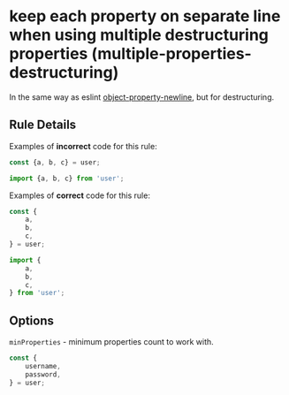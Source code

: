 # keep each property on separate line when using multiple destructuring properties (multiple-properties-destructuring)

In the same way as eslint [object-property-newline](https://eslint.org/docs/rules/object-property-newline), but for destructuring.

## Rule Details

Examples of **incorrect** code for this rule:

```js
const {a, b, c} = user;
```

```js
import {a, b, c} from 'user';
```

Examples of **correct** code for this rule:

```js
const {
    a,
    b,
    c,
} = user;
```

```js
import {
    a,
    b,
    c,
} from 'user';
```

## Options

`minProperties` - minimum properties count to work with.

```js
const {
    username,
    password,
} = user;
```
